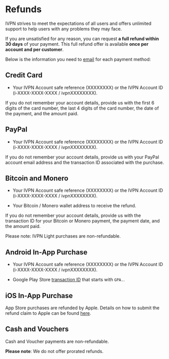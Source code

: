 Refunds
=======

IVPN strives to meet the expectations of all users and offers unlimited support to help users with any problems they may face.

If you are unsatisfied for any reason, you can request **a full refund within 30 days** of your payment. This full refund offer is available **once per account and per customer**.

Below is the information you need to [email](mailto:support@ivpn.net) for each payment method:

Credit Card
-----------

* Your IVPN Account safe reference (XXXXXXXX) or the IVPN Account ID (i-XXXX-XXXX-XXXX / ivpnXXXXXXXX).

If you do not remember your account details, provide us with the first 6 digits of the card number, the last 4 digits of the card number, the date of the payment, and the amount paid.

PayPal
------

* Your IVPN Account safe reference (XXXXXXXX) or the IVPN Account ID (i-XXXX-XXXX-XXXX / ivpnXXXXXXXX).

If you do not remember your account details, provide us with your PayPal account email address and the transaction ID associated with the purchase.

Bitcoin and Monero
------------------

* Your IVPN Account safe reference (XXXXXXXX) or the IVPN Account ID (i-XXXX-XXXX-XXXX / ivpnXXXXXXXX).
    
* Your Bitcoin / Monero wallet address to receive the refund.
    

If you do not remember your account details, provide us with the transaction ID for your Bitcoin or Monero payment, the payment date, and the amount paid.

Please note: IVPN Light purchases are non-refundable.

Android In-App Purchase
-----------------------

* Your IVPN Account safe reference (XXXXXXXX) or the IVPN Account ID (i-XXXX-XXXX-XXXX / ivpnXXXXXXXX).
    
* Google Play Store [transaction ID](https://support.google.com/googleplay/answer/2850369?hl=en) that starts with `GPA.`.
    

iOS In-App Purchase
-------------------

App Store purchases are refunded by Apple. Details on how to submit the refund claim to Apple can be found [here](https://support.apple.com/en-gb/HT204084).

Cash and Vouchers
-----------------

Cash and Voucher payments are non-refundable.

**Please note**: We do not offer prorated refunds.